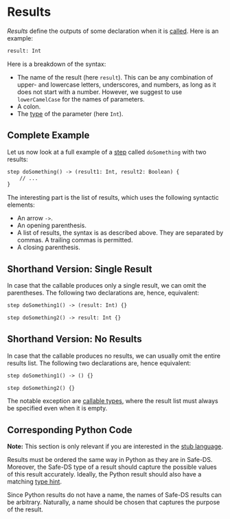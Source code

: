 # Results

_Results_ define the outputs of some declaration when it is [called][calls]. Here is an example:

```txt
result: Int
```

Here is a breakdown of the syntax:

- The name of the result (here `result`). This can be any combination of upper- and lowercase letters, underscores, and numbers, as long as it does not start with a number. However, we suggest to use `lowerCamelCase` for the names of parameters.
- A colon.
- The [type][types] of the parameter (here `Int`).

## Complete Example

Let us now look at a full example of a [step][steps] called `doSomething` with two results:

```txt
step doSomething() -> (result1: Int, result2: Boolean) {
    // ...
}
```

The interesting part is the list of results, which uses the following syntactic elements:

- An arrow `->`.
- An opening parenthesis.
- A list of results, the syntax is as described above. They are separated by commas. A trailing commas is permitted.
- A closing parenthesis.

## Shorthand Version: Single Result

In case that the callable produces only a single result, we can omit the parentheses. The following two declarations are, hence, equivalent:

```txt
step doSomething1() -> (result: Int) {}
```

```txt
step doSomething2() -> result: Int {}
```

## Shorthand Version: No Results

In case that the callable produces no results, we can usually omit the entire results list. The following two declarations are, hence equivalent:

```txt
step doSomething1() -> () {}
```

```txt
step doSomething2() {}
```

The notable exception are [callable types][callable-types], where the result list must always be specified even when it is empty.

## Corresponding Python Code

**Note:** This section is only relevant if you are interested in the [stub language][stub-language].

Results must be ordered the same way in Python as they are in Safe-DS. Moreover, the Safe-DS type of a result should capture the possible values of this result accurately. Ideally, the Python result should also have a matching [type hint][types-python].

Since Python results do not have a name, the names of Safe-DS results can be arbitrary. Naturally, a name should be chosen that captures the purpose of the result.

[stub-language]: ../stub-language/README.md
[types]: types.md
[types-python]: types.md#corresponding-python-code
[callable-types]: types.md#callable-type
[steps]: ../pipeline-language/steps.md
[calls]: ../pipeline-language/expressions.md#calls
